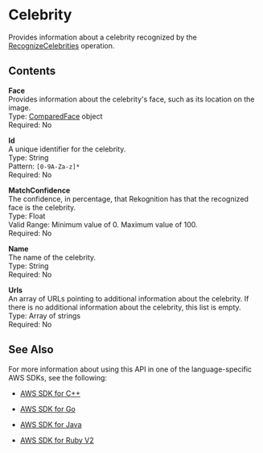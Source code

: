 # Celebrity<a name="API_Celebrity"></a>

Provides information about a celebrity recognized by the [RecognizeCelebrities](API_RecognizeCelebrities.md) operation\.

## Contents<a name="API_Celebrity_Contents"></a>

 **Face**   
Provides information about the celebrity's face, such as its location on the image\.  
Type: [ComparedFace](API_ComparedFace.md) object  
Required: No

 **Id**   
A unique identifier for the celebrity\.   
Type: String  
Pattern: `[0-9A-Za-z]*`   
Required: No

 **MatchConfidence**   
The confidence, in percentage, that Rekognition has that the recognized face is the celebrity\.  
Type: Float  
Valid Range: Minimum value of 0\. Maximum value of 100\.  
Required: No

 **Name**   
The name of the celebrity\.  
Type: String  
Required: No

 **Urls**   
An array of URLs pointing to additional information about the celebrity\. If there is no additional information about the celebrity, this list is empty\.  
Type: Array of strings  
Required: No

## See Also<a name="API_Celebrity_SeeAlso"></a>

For more information about using this API in one of the language\-specific AWS SDKs, see the following:

+  [AWS SDK for C\+\+](http://docs.aws.amazon.com/goto/SdkForCpp/rekognition-2016-06-27/Celebrity) 

+  [AWS SDK for Go](http://docs.aws.amazon.com/goto/SdkForGoV1/rekognition-2016-06-27/Celebrity) 

+  [AWS SDK for Java](http://docs.aws.amazon.com/goto/SdkForJava/rekognition-2016-06-27/Celebrity) 

+  [AWS SDK for Ruby V2](http://docs.aws.amazon.com/goto/SdkForRubyV2/rekognition-2016-06-27/Celebrity) 